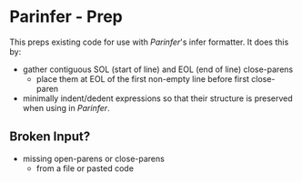 # Parinfer - Prep

This preps existing code for use with _Parinfer_'s infer formatter.  It does this by:

- gather contiguous SOL (start of line) and EOL (end of line) close-parens
  - place them at EOL of the first non-empty line before first close-paren
- minimally indent/dedent expressions so that their structure is preserved when using in _Parinfer_.

## Broken Input?

- missing open-parens or close-parens
  - from a file or pasted code
